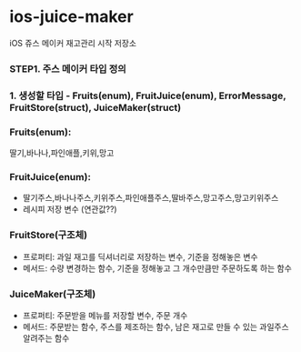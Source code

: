 # ios-juice-maker
iOS 쥬스 메이커 재고관리 시작 저장소


### STEP1. 주스 메이커 타입 정의


### 1. 생성할 타입 - Fruits(enum), FruitJuice(enum), ErrorMessage, FruitStore(struct), JuiceMaker(struct)


### Fruits(enum):
딸기,바나나,파인애플,키위,망고


### FruitJuice(enum):
- 딸기주스,바나나주스,키위주스,파인애플주스,딸바주스,망고주스,망고키위주스
- 레시피 저장 변수 (연관값??)

### FruitStore(구조체)
- 프로퍼티: 과일 재고를 딕셔너리로 저장하는 변수, 기준을 정해놓은 변수
- 메서드: 수량 변경하는 함수, 기준을 정해놓고 그 개수만큼만 주문하도록 하는 함수
    

### JuiceMaker(구조체)
- 프로퍼티: 주문받을 메뉴를 저장할 변수, 주문 개수
- 메서드: 주문받는 함수, 주스를 제조하는 함수, 남은 재고로 만들 수 있는 과일주스 알려주는 함수
